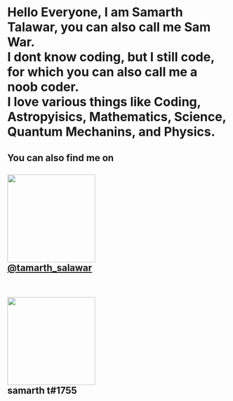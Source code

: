 <h1> Hello Everyone, I am Samarth Talawar, you can also call me Sam War.<br>
I dont know coding, but I still code, for which you can also call me a noob coder.<br>
I love various things like Coding, Astropyisics, Mathematics, Science, Quantum Mechanins, and Physics.
</h1>
<h2>
You can also find me on <br> <br>
	<a  href = "https://www.instagram.com/tamarth_salawar/"> 
	<img src = "https://miro.medium.com/max/5363/1*V7GYJQ_4lykfDzOf9q17eA.jpeg" height = "200"> <br>
	@tamarth_salawar
	</a> 
	<br> <br>
</h2>
<h2>
	<img src = "https://yt3.ggpht.com/ytc/AAUvwniEUaBNWbH9Pk7A1cmIBdxnYt0YYrgNKx5h8grSMA=s900-c-k-c0x00ffffff-no-rj" height = "200"> <br>
	samarth t#1755
	
</h2>
